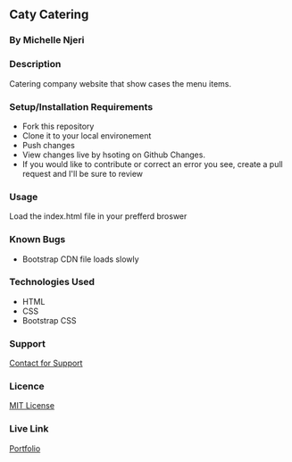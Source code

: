 ## Caty Catering
### By Michelle Njeri 
### Description
Catering company website that show cases the menu items. 
### Setup/Installation Requirements
- Fork this repository
- Clone it to your local environement
- Push changes
- View changes live by hsoting on Github Changes.
- If you would like to contribute or correct an error you see, create a pull request and I'll be sure to review 
### Usage
 Load the index.html file in your prefferd broswer
### Known Bugs
* Bootstrap CDN file loads slowly 
### Technologies Used
* HTML 
* CSS 
* Bootstrap CSS
### Support 
[Contact for Support](https://github.com/vantablanta) 
### Licence 
[MIT License](https://github.com/vantablanta/caty-catering/blob/master/LICENSE)
### Live Link
[Portfolio]()